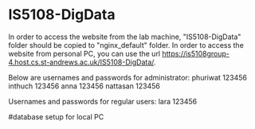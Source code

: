 # IS5108-DigData
In order to access the website from the lab machine, "IS5108-DigData" folder should be copied to "nginx_default" folder.
In order to access the website from personal PC, you can use the url https://is5108group-4.host.cs.st-andrews.ac.uk/IS5108-DigData/.

Below are usernames and passwords for administrator:
phuriwat 123456
inthuch 123456
anna 123456
nattasan 123456

Usernames and passwords for regular users:
lara 123456   

#database setup for local PC
